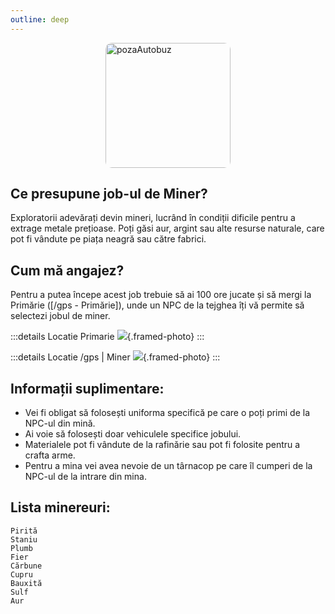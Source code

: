 ```yaml
---
outline: deep
---
```

<img src="https://cdn-icons-png.flaticon.com/512/2586/2586058.png" alt="pozaAutobuz" width="200" height="200" style="display: block; margin: 0px auto; border-radius: 1%; border-radius: 5%;" >

## Ce presupune job-ul de Miner?
Exploratorii adevărați devin mineri, lucrând în condiții dificile pentru a extrage metale prețioase. Poți găsi aur, argint sau alte resurse naturale, care pot fi vândute pe piața neagră sau către fabrici.

## Cum mă angajez?
Pentru a putea începe acest job trebuie să ai 100 ore jucate și să mergi la Primărie ([/gps - Primărie]), unde un NPC de la tejghea îți vă permite să selectezi jobul de miner.

:::details Locatie Primarie
![](https://i.imgur.com/qE5Pk08.png){.framed-photo}
:::

:::details Locatie /gps | Miner
![](https://i.imgur.com/hbUFraP.png){.framed-photo}
:::

## Informații suplimentare:
- Vei fi obligat să folosești uniforma specifică pe care o poți primi de la NPC-ul din mină.
- Ai voie să folosești doar vehiculele specifice jobului.
- Materialele pot fi vândute de la rafinărie sau pot fi folosite pentru a crafta arme.
- Pentru a mina vei avea nevoie de un târnacop pe care îl cumperi de la NPC-ul de la intrare din mina.

## Lista minereuri:
```
Pirită
Staniu
Plumb
Fier
Cărbune
Cupru
Bauxită
Sulf
Aur
```
